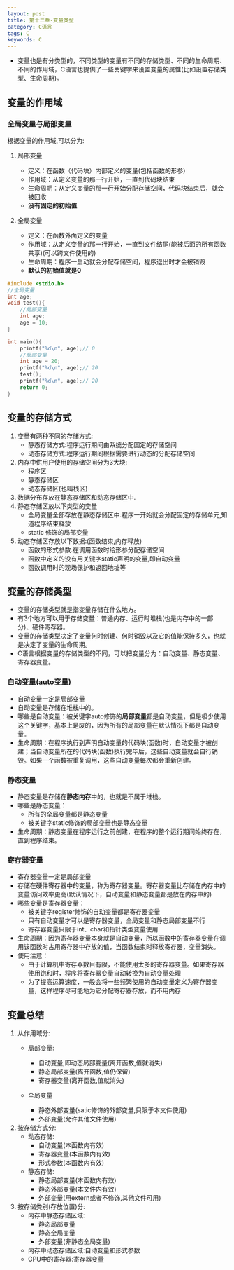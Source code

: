 ```yaml
---
layout: post
title: 第十二章-变量类型
category: C语言
tags: C
keywords: C
---
```


* 变量也是有分类型的，不同类型的变量有不同的存储类型、不同的生命周期、不同的作用域，C语言也提供了一些关键字来设置变量的属性(比如设置存储类型、生命周期)。
## 变量的作用域
### 全局变量与局部变量
根据变量的作用域,可以分为:<br>

1. 局部变量
	* 定义：在函数（代码块）内部定义的变量(包括函数的形参)
	* 作用域：从定义变量的那一行开始，一直到代码块结束
	* 生命周期：从定义变量的那一行开始分配存储空间，代码块结束后，就会被回收
	* **没有固定的初始值**
	
2. 全局变量
	* 定义：在函数外面定义的变量
	* 作用域：从定义变量的那一行开始，一直到文件结尾(能被后面的所有函数共享)(可以跨文件使用的)
	* 生命周期：程序一启动就会分配存储空间，程序退出时才会被销毁
	* **默认的初始值就是0**

```c
#include <stdio.h>
//全局变量
int age;
void test(){
	//局部变量
    int age;
    age = 10;
}

int main(){
    printf("%d\n", age);// 0
    //局部变量
    int age = 20; 
    printf("%d\n", age);// 20
    test();
    printf("%d\n", age);// 20
    return 0;
}

```
## 变量的存储方式
1. 变量有两种不同的存储方式:
	* 静态存储方式:程序运行期间由系统分配固定的存储空间
	* 动态存储方式:程序运行期间根据需要进行动态的分配存储空间
2. 内存中供用户使用的存储空间分为3大块:
	* 程序区
	* 静态存储区
	* 动态存储区(也叫栈区)
3. 数据分布存放在静态存储区和动态存储区中.
4. 静态存储区放以下类型的变量
	* 全局变量全部存放在静态存储区中.程序一开始就会分配固定的存储单元,知道程序结束释放
	* static 修饰的局部变量
5. 动态存储区存放以下数据:(函数结束,内存释放)
	* 函数的形式参数.在调用函数时给形参分配存储空间
	* 函数中定义的没有用关键字static声明的变量,即自动变量
	* 函数调用时的现场保护和返回地址等  
	
## 变量的存储类型
* 变量的存储类型就是指变量存储在什么地方。
* 有3个地方可以用于存储变量：普通内存、运行时堆栈(也是内存中的一部分)、硬件寄存器。
* 变量的存储类型决定了变量何时创建、何时销毁以及它的值能保持多久，也就是决定了变量的生命周期。
* C语言根据变量的存储类型的不同，可以把变量分为：自动变量、静态变量、寄存器变量。

### 自动变量(auto变量)
* 自动变量一定是局部变量
* 自动变量是存储在堆栈中的。
* 哪些是自动变量：被关键字auto修饰的**局部变量**都是自动变量，但是极少使用这个关键字，基本上是废的，因为所有的局部变量在默认情况下都是自动变量。
* 生命周期：在程序执行到声明自动变量的代码块(函数)时，自动变量才被创建；当自动变量所在的代码块(函数)执行完毕后，这些自动变量就会自行销毁。如果一个函数被重复调用，这些自动变量每次都会重新创建。

### 静态变量
* 静态变量是存储在**静态内存**中的，也就是不属于堆栈。
* 哪些是静态变量：
	* 所有的全局变量都是静态变量
	* 被关键字static修饰的局部变量也是静态变量
* 生命周期：静态变量在程序运行之前创建，在程序的整个运行期间始终存在，直到程序结束。

### 寄存器变量
* 寄存器变量一定是局部变量
* 存储在硬件寄存器中的变量，称为寄存器变量。寄存器变量比存储在内存中的变量访问效率更高(默认情况下，自动变量和静态变量都是放在内存中的) 
* 哪些变量是寄存器变量：
	* 被关键字register修饰的自动变量都是寄存器变量
	* 只有自动变量才可以是寄存器变量，全局变量和静态局部变量不行
	* 寄存器变量只限于int、char和指针类型变量使用
* 生命周期：因为寄存器变量本身就是自动变量，所以函数中的寄存器变量在调用该函数时占用寄存器中存放的值，当函数结束时释放寄存器，变量消失。
* 使用注意：
	* 由于计算机中寄存器数目有限，不能使用太多的寄存器变量。如果寄存器使用饱和时，程序将寄存器变量自动转换为自动变量处理
	* 为了提高运算速度，一般会将一些频繁使用的自动变量定义为寄存器变量，这样程序尽可能地为它分配寄存器存放，而不用内存
 	
## 变量总结
1. 从作用域分:
	* 局部变量:
		* 自动变量,即动态局部变量(离开函数,值就消失)
		* 静态局部变量(离开函数,值仍保留)
		* 寄存器变量(离开函数,值就消失)
		 
	* 全局变量	
		* 静态外部变量(satic修饰的外部变量,只限于本文件使用)
		* 外部变量(允许其他文件使用)
2. 按存储方式分:
	* 动态存储:
		* 自动变量(本函数内有效)
		* 寄存器变量(本函数内有效)
		* 形式参数(本函数内有效) 
	* 静态存储:
		* 静态局部变量(本函数内有效)
		* 静态外部变量(本文件内有效)
		* 外部变量(用extern或者不修饰,其他文件可用) 
3. 按存储类别(存放位置)分:
	* 内存中静态存储区域:
		* 静态局部变量
		* 静态全局变量
		* 外部变量(非静态全局变量)
	* 内存中动态存储区域:自动变量和形式参数
	* CPU中的寄存器:寄存器变量 

